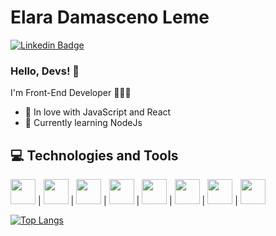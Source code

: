 # Elara Damasceno Leme
[![Linkedin Badge](https://img.shields.io/badge/-LinkedIn-blue?style=flat-square&logo=Linkedin&logoColor=white&link=https://www.linkedin.com/in/elara-damasceno-1a726885/)](https://www.linkedin.com/in/elara-damasceno-1a726885/)
<!-- ![](https://komarev.com/ghpvc/?username=elaradamasceno&color=blue) -->

### Hello, Devs! 👋

I'm Front-End Developer 👩🏻‍💻

 - 💙 In love with JavaScript and React
 - 🌱 Currently learning NodeJs

## 💻 Technologies and Tools

<img src="https://cdn.jsdelivr.net/gh/devicons/devicon/icons/react/react-original-wordmark.svg" width="40" height="40" /> | 
<img src="https://cdn.jsdelivr.net/gh/devicons/devicon/icons/nuxtjs/nuxtjs-original-wordmark.svg" width="40" height="40" /> |
<img src="https://cdn.jsdelivr.net/gh/devicons/devicon/icons/javascript/javascript-original.svg" width="40" height="40" /> |
<img src="https://cdn.jsdelivr.net/gh/devicons/devicon/icons/typescript/typescript-original.svg" width="40" height="40" /> |
<img src="https://cdn.jsdelivr.net/gh/devicons/devicon/icons/html5/html5-original.svg" width="40" height="40" /> | 
<img src="https://cdn.jsdelivr.net/gh/devicons/devicon/icons/css3/css3-original.svg" width="40" height="40" /> |
<img src="https://cdn.jsdelivr.net/gh/devicons/devicon/icons/nodejs/nodejs-plain-wordmark.svg" width="40" height="40" /> |
<img src="https://cdn.jsdelivr.net/gh/devicons/devicon/icons/git/git-original.svg" width="40" height="40" />

<!-- ![Elara GitHub stats](https://github-readme-stats.vercel.app/api?username=ElaraDamasceno&show_icons=true&theme=tokyonight) -->
[![Top Langs](https://github-readme-stats.vercel.app/api/top-langs/?username=ElaraDamasceno&layout=compact&theme=tokyonight)](https://github.com/ElaraDamasceno) 






